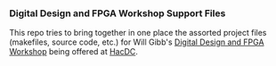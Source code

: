### Digital Design and FPGA Workshop Support Files ###

This repo tries to bring together in one place the assorted project files
(makefiles, source code, etc.) for Will Gibb's
[Digital Design and FPGA Workshop](http://wiki.hacdc.org/index.php/FPGA_Workshop)
being offered at [HacDC](http://hacdc.org/).
